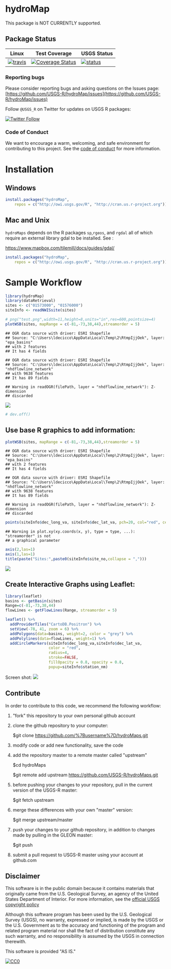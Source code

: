 # hydroMap

This package is NOT CURRENTLY supported. 

## Package Status

|Linux|Test Coverage| USGS Status |
|----------|------------|------------|
| [![travis](https://travis-ci.org/USGS-R/hydroMap.svg?branch=master)](https://travis-ci.org/USGS-R/hydroMap)|[![Coverage Status](https://coveralls.io/repos/github/USGS-R/hydroMap/badge.svg?branch=master)](https://coveralls.io/github/USGS-R/hydroMap?branch=master)|[![status](https://img.shields.io/badge/USGS-Research-blue.svg)](https://owi.usgs.gov/R/packages.html#research)|

### Reporting bugs

Please consider reporting bugs and asking questions on the Issues page:
[https://github.com/USGS-R/hydroMap/issues](https://github.com/USGS-R/hydroMap/issues)

Follow `@USGS_R` on Twitter for updates on USGS R packages:

[![Twitter Follow](https://img.shields.io/twitter/follow/USGS_R.svg?style=social&label=Follow%20USGS_R)](https://twitter.com/USGS_R)

### Code of Conduct

We want to encourage a warm, welcoming, and safe environment for contributing to this project. See the [code of conduct](https://github.com/USGS-R/hydroMap/blob/master/CONDUCT.md) for more information.

Installation
============

Windows
-------

``` r
install.packages("hydroMap", 
    repos = c("http://owi.usgs.gov/R", "http://cran.us.r-project.org"))
```

Mac and Unix
------------

`hydroMaps` depends on the R packages `sp`,`rgeos`, and `rgdal` all of which require an external library gdal to be installed. See :

<https://www.mapbox.com/tilemill/docs/guides/gdal/>

``` r
install.packages("hydroMap", 
    repos = c("http://owi.usgs.gov/R", "http://cran.us.r-project.org"))
```

Sample Workflow
===============

``` r
library(hydroMap)
library(dataRetrieval)
sites <- c("01573000", "01576000")
siteInfo <- readNWISsite(sites)

# png("test.png",width=11,height=8,units="in",res=600,pointsize=4)
plotWSB(sites, mapRange = c(-81,-73,38,44),streamorder = 5)
```

    ## OGR data source with driver: ESRI Shapefile 
    ## Source: "C:\Users\ldecicco\AppData\Local\Temp\2\RtmpIjjOek", layer: "epa_basins"
    ## with 2 features
    ## It has 4 fields

    ## OGR data source with driver: ESRI Shapefile 
    ## Source: "C:\Users\ldecicco\AppData\Local\Temp\2\RtmpIjjOek", layer: "nhdflowline_network"
    ## with 9638 features
    ## It has 89 fields

    ## Warning in readOGR(filePath, layer = "nhdflowline_network"): Z-dimension
    ## discarded

![](README_files/figure-markdown_github/unnamed-chunk-3-1.png)<!-- -->

``` r
# dev.off()
```

Use base R graphics to add information:
---------------------------------------

``` r
plotWSB(sites, mapRange = c(-81,-73,38,44),streamorder = 5)
```

    ## OGR data source with driver: ESRI Shapefile 
    ## Source: "C:\Users\ldecicco\AppData\Local\Temp\2\RtmpIjjOek", layer: "epa_basins"
    ## with 2 features
    ## It has 4 fields

    ## OGR data source with driver: ESRI Shapefile 
    ## Source: "C:\Users\ldecicco\AppData\Local\Temp\2\RtmpIjjOek", layer: "nhdflowline_network"
    ## with 9638 features
    ## It has 89 fields

    ## Warning in readOGR(filePath, layer = "nhdflowline_network"): Z-dimension
    ## discarded

``` r
points(siteInfo$dec_long_va, siteInfo$dec_lat_va, pch=20, col="red", cex=2,streamorder = 5)
```

    ## Warning in plot.xy(xy.coords(x, y), type = type, ...): "streamorder" is not
    ## a graphical parameter

``` r
axis(2,las=1)
axis(1,las=1)
title(paste("Sites:",paste0(siteInfo$site_no,collapse = ",")))
```

![](README_files/figure-markdown_github/unnamed-chunk-4-1.png)<!-- -->

Create Interactive Graphs using Leaflet:
----------------------------------------

``` r
library(leaflet)
basins <- getBasin(sites)
Range=c(-81,-73,38,44)
flowLines <- getFlowLines(Range, streamorder = 5)

leaflet() %>% 
  addProviderTiles("CartoDB.Positron") %>% 
  setView(-78, 41, zoom = 6) %>%
  addPolygons(data=basins, weight=2, color = "grey") %>%
  addPolylines(data=flowLines, weight=1) %>%
  addCircleMarkers(siteInfo$dec_long_va,siteInfo$dec_lat_va,
                   color = "red",
                   radius=4,
                   stroke=FALSE,
                   fillOpacity = 0.8, opacity = 0.8,
                   popup=siteInfo$station_nm)
```

Screen shot: ![](README_files/figure-markdown_github//leafletScreen.png)

Contribute
----------

In order to contribute to this code, we recommend the following workflow:

1.  "fork" this repository to your own personal github account

2.  clone the github repository to your computer:

    $git clone <https://github.com/%7Busername%7D/hydroMaps.git>

3.  modify code or add new functionality, save the code

4.  add the repository master to a remote master called "upstream"

    $cd hydroMaps

    $git remote add upstream <https://github.com/USGS-R/hydroMaps.git>

5.  before pushing your changes to your repository, pull in the current version of the USGS-R master:

    $git fetch upstream

6.  merge these differences with your own "master" version:

    $git merge upstream/master

7.  push your changes to your github repository, in addition to changes made by pulling in the GLEON master:

    $git push

8.  submit a pull request to USGS-R master using your account at github.com

Disclaimer
----------

This software is in the public domain because it contains materials that originally came from the U.S. Geological Survey, an agency of the United States Department of Interior. For more information, see the [official USGS copyright policy](http://www.usgs.gov/visual-id/credit_usgs.html#copyright/ "official USGS copyright policy")

Although this software program has been used by the U.S. Geological Survey (USGS), no warranty, expressed or implied, is made by the USGS or the U.S. Government as to the accuracy and functioning of the program and related program material nor shall the fact of distribution constitute any such warranty, and no responsibility is assumed by the USGS in connection therewith.

This software is provided "AS IS."

[![CC0](http://i.creativecommons.org/p/zero/1.0/88x31.png)](http://creativecommons.org/publicdomain/zero/1.0/)
